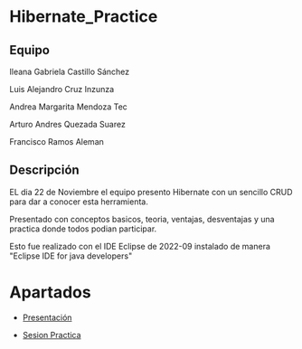 # Hibernate_Practice

## Equipo

Ileana Gabriela Castillo Sánchez

Luis Alejandro Cruz Inzunza

Andrea Margarita Mendoza Tec

Arturo Andres Quezada Suarez

Francisco Ramos Aleman

## Descripción

EL dia 22 de Noviembre el equipo presento Hibernate con un sencillo CRUD para dar a conocer esta herramienta.

Presentado con conceptos basicos, teoria, ventajas, desventajas y una practica donde todos podian participar.

Esto fue realizado con el IDE Eclipse de 2022-09 instalado de manera "Eclipse IDE for java developers"

# Apartados


* [Presentación](/Hibernate.pdf)

* [Sesion Practica](/Practica.md)